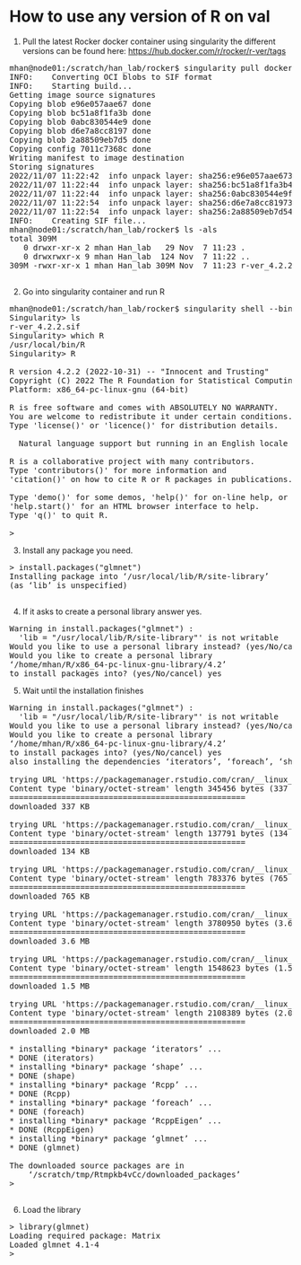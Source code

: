 # How to use any version of R on val

1. Pull the latest Rocker docker container using singularity
the different versions can be found here: 
https://hub.docker.com/r/rocker/r-ver/tags

<pre>
mhan@node01:/scratch/han_lab/rocker$ singularity pull docker://rocker/r-ver:4.2.2
INFO:    Converting OCI blobs to SIF format
INFO:    Starting build...
Getting image source signatures
Copying blob e96e057aae67 done  
Copying blob bc51a8f1fa3b done  
Copying blob 0abc830544e9 done  
Copying blob d6e7a8cc8197 done  
Copying blob 2a88509eb7d5 done  
Copying config 7011c7368c done  
Writing manifest to image destination
Storing signatures
2022/11/07 11:22:42  info unpack layer: sha256:e96e057aae67380a4ddb16c337c5c3669d97fdff69ec537f02aa2cc30d814281
2022/11/07 11:22:44  info unpack layer: sha256:bc51a8f1fa3b4df846119307b33b000a62a6bf03085fb1ef136a35aa18c80e37
2022/11/07 11:22:44  info unpack layer: sha256:0abc830544e9ff1f0dcaafcdac48ab71958e085155e24b42740a89cd61fbd73f
2022/11/07 11:22:54  info unpack layer: sha256:d6e7a8cc819736157eeee47d1dbb41120b807e57f354bbe50a855e94bbc874e3
2022/11/07 11:22:54  info unpack layer: sha256:2a88509eb7d54dc7c4cd322b299ffa8d6c3027703ba2afe726aa17bd4e04e6c7
INFO:    Creating SIF file...
mhan@node01:/scratch/han_lab/rocker$ ls -als
total 309M
   0 drwxr-xr-x 2 mhan Han_lab   29 Nov  7 11:23 .
   0 drwxrwxr-x 9 mhan Han_lab  124 Nov  7 11:22 ..
309M -rwxr-xr-x 1 mhan Han_lab 309M Nov  7 11:23 r-ver_4.2.2.sif

</pre>


2. Go into singularity container and run R

<pre>
mhan@node01:/scratch/han_lab/rocker$ singularity shell --bind /scratch r-ver_4.2.2.sif
Singularity> ls
r-ver_4.2.2.sif
Singularity> which R
/usr/local/bin/R
Singularity> R

R version 4.2.2 (2022-10-31) -- "Innocent and Trusting"
Copyright (C) 2022 The R Foundation for Statistical Computing
Platform: x86_64-pc-linux-gnu (64-bit)

R is free software and comes with ABSOLUTELY NO WARRANTY.
You are welcome to redistribute it under certain conditions.
Type 'license()' or 'licence()' for distribution details.

  Natural language support but running in an English locale

R is a collaborative project with many contributors.
Type 'contributors()' for more information and
'citation()' on how to cite R or R packages in publications.

Type 'demo()' for some demos, 'help()' for on-line help, or
'help.start()' for an HTML browser interface to help.
Type 'q()' to quit R.

> 
</pre>


3. Install any package you need. 

<pre>
> install.packages("glmnet") 
Installing package into ‘/usr/local/lib/R/site-library’
(as ‘lib’ is unspecified)

</pre>


4. If it asks to create a personal library answer yes. 

<pre>
Warning in install.packages("glmnet") :
  'lib = "/usr/local/lib/R/site-library"' is not writable
Would you like to use a personal library instead? (yes/No/cancel) yes
Would you like to create a personal library
‘/home/mhan/R/x86_64-pc-linux-gnu-library/4.2’
to install packages into? (yes/No/cancel) yes
</pre>

5. Wait until the installation finishes

<pre>
Warning in install.packages("glmnet") :
  'lib = "/usr/local/lib/R/site-library"' is not writable
Would you like to use a personal library instead? (yes/No/cancel) yes
Would you like to create a personal library
‘/home/mhan/R/x86_64-pc-linux-gnu-library/4.2’
to install packages into? (yes/No/cancel) yes
also installing the dependencies ‘iterators’, ‘foreach’, ‘shape’, ‘Rcpp’, ‘RcppEigen’

trying URL 'https://packagemanager.rstudio.com/cran/__linux__/jammy/latest/src/contrib/iterators_1.0.14.tar.gz'
Content type 'binary/octet-stream' length 345456 bytes (337 KB)
==================================================
downloaded 337 KB

trying URL 'https://packagemanager.rstudio.com/cran/__linux__/jammy/latest/src/contrib/foreach_1.5.2.tar.gz'
Content type 'binary/octet-stream' length 137791 bytes (134 KB)
==================================================
downloaded 134 KB

trying URL 'https://packagemanager.rstudio.com/cran/__linux__/jammy/latest/src/contrib/shape_1.4.6.tar.gz'
Content type 'binary/octet-stream' length 783376 bytes (765 KB)
==================================================
downloaded 765 KB

trying URL 'https://packagemanager.rstudio.com/cran/__linux__/jammy/latest/src/contrib/Rcpp_1.0.9.tar.gz'
Content type 'binary/octet-stream' length 3780950 bytes (3.6 MB)
==================================================
downloaded 3.6 MB

trying URL 'https://packagemanager.rstudio.com/cran/__linux__/jammy/latest/src/contrib/RcppEigen_0.3.3.9.3.tar.gz'
Content type 'binary/octet-stream' length 1548623 bytes (1.5 MB)
==================================================
downloaded 1.5 MB

trying URL 'https://packagemanager.rstudio.com/cran/__linux__/jammy/latest/src/contrib/glmnet_4.1-4.tar.gz'
Content type 'binary/octet-stream' length 2108389 bytes (2.0 MB)
==================================================
downloaded 2.0 MB

* installing *binary* package ‘iterators’ ...
* DONE (iterators)
* installing *binary* package ‘shape’ ...
* DONE (shape)
* installing *binary* package ‘Rcpp’ ...
* DONE (Rcpp)
* installing *binary* package ‘foreach’ ...
* DONE (foreach)
* installing *binary* package ‘RcppEigen’ ...
* DONE (RcppEigen)
* installing *binary* package ‘glmnet’ ...
* DONE (glmnet)

The downloaded source packages are in
	‘/scratch/tmp/Rtmpkb4vCc/downloaded_packages’
> 

</pre>

6. Load the library

<pre>
> library(glmnet)
Loading required package: Matrix
Loaded glmnet 4.1-4
> 

</pre>




